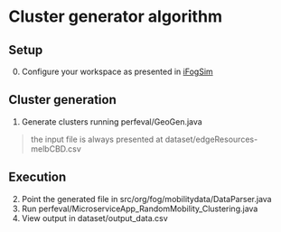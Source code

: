 # Cluster generator algorithm
## Setup
0. Configure your workspace as presented in [iFogSim](https://github.com/Cloudslab/iFogSim)

## Cluster generation
1. Generate clusters running perfeval/GeoGen.java
> the input file is always presented at dataset/edgeResources-melbCBD.csv

## Execution
2. Point the generated file in src/org/fog/mobilitydata/DataParser.java
3. Run perfeval/MicroserviceApp_RandomMobility_Clustering.java
4. View output in dataset/output_data.csv